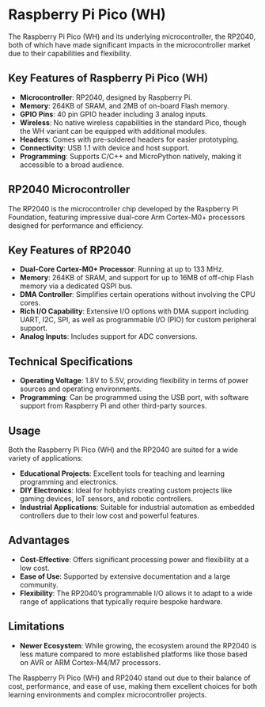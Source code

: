 # Raspberry Pi Pico (WH)
The Raspberry Pi Pico (WH) and its underlying microcontroller, the RP2040, both of which have made significant impacts in the microcontroller market due to their capabilities and flexibility.

## Key Features of Raspberry Pi Pico (WH)
- **Microcontroller**: RP2040, designed by Raspberry Pi.
- **Memory**: 264KB of SRAM, and 2MB of on-board Flash memory.
- **GPIO Pins**: 40 pin GPIO header including 3 analog inputs.
- **Wireless**: No native wireless capabilities in the standard Pico, though the WH variant can be equipped with additional modules.
- **Headers**: Comes with pre-soldered headers for easier prototyping.
- **Connectivity**: USB 1.1 with device and host support.
- **Programming**: Supports C/C++ and MicroPython natively, making it accessible to a broad audience.

## RP2040 Microcontroller
The RP2040 is the microcontroller chip developed by the Raspberry Pi Foundation, featuring impressive dual-core Arm Cortex-M0+ processors designed for performance and efficiency.

## Key Features of RP2040
- **Dual-Core Cortex-M0+ Processor**: Running at up to 133 MHz.
- **Memory**: 264KB of SRAM, and support for up to 16MB of off-chip Flash memory via a dedicated QSPI bus.
- **DMA Controller**: Simplifies certain operations without involving the CPU cores.
- **Rich I/O Capability**: Extensive I/O options with DMA support including UART, I2C, SPI, as well as programmable I/O (PIO) for custom peripheral support.
- **Analog Inputs**: Includes support for ADC conversions.

## Technical Specifications
- **Operating Voltage**: 1.8V to 5.5V, providing flexibility in terms of power sources and operating environments.
- **Programming**: Can be programmed using the USB port, with software support from Raspberry Pi and other third-party sources.

## Usage
Both the Raspberry Pi Pico (WH) and the RP2040 are suited for a wide variety of applications:
- **Educational Projects**: Excellent tools for teaching and learning programming and electronics.
- **DIY Electronics**: Ideal for hobbyists creating custom projects like gaming devices, IoT sensors, and robotic controllers.
- **Industrial Applications**: Suitable for industrial automation as embedded controllers due to their low cost and powerful features.

## Advantages
- **Cost-Effective**: Offers significant processing power and flexibility at a low cost.
- **Ease of Use**: Supported by extensive documentation and a large community.
- **Flexibility**: The RP2040’s programmable I/O allows it to adapt to a wide range of applications that typically require bespoke hardware.

## Limitations
- **Newer Ecosystem**: While growing, the ecosystem around the RP2040 is less mature compared to more established platforms like those based on AVR or ARM Cortex-M4/M7 processors.

The Raspberry Pi Pico (WH) and RP2040 stand out due to their balance of cost, performance, and ease of use, making them excellent choices for both learning environments and complex microcontroller projects.
